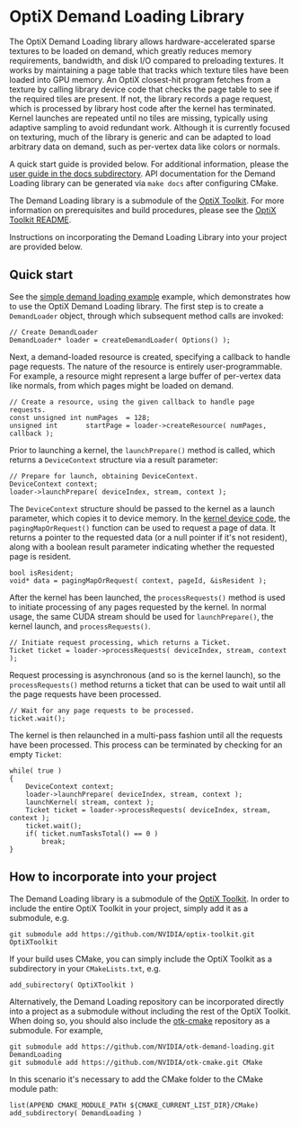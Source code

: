 # OptiX Demand Loading Library

The OptiX Demand Loading library allows hardware-accelerated sparse textures to be loaded on demand,
which greatly reduces memory requirements, bandwidth, and disk I/O compared to preloading
textures. It works by maintaining a page table that tracks which texture tiles have been loaded into
GPU memory. An OptiX closest-hit program fetches from a texture by calling library device code that
checks the page table to see if the required tiles are present. If not, the library records a page
request, which is processed by library host code after the kernel has terminated. Kernel launches
are repeated until no tiles are missing, typically using adaptive sampling to avoid redundant
work. Although it is currently focused on texturing, much of the library is generic and can be
adapted to load arbitrary data on demand, such as per-vertex data like colors or normals.

A quick start guide is provided below.  For additional information, please the [user guide in the docs subdirectory](docs/README.md).
API documentation for the Demand Loading library can be generated via `make docs` after configuring CMake.

The Demand Loading library is a submodule of the [OptiX Toolkit](https://github.com/NVIDIA/optix-toolkit).
For more information on prerequisites and build procedures, please see the 
[OptiX Toolkit README](https://github.com/NVIDIA/optix-toolkit/blob/master/README.md).

Instructions on incorporating the Demand Loading Library into your project are provided below.

## Quick start

See the [simple demand loading example](../examples/DemandLoading/Simple/simple.cpp)
example, which demonstrates how to use the OptiX Demand Loading library.  The first step is to
create a `DemandLoader` object, through which subsequent method calls are invoked:
```
// Create DemandLoader
DemandLoader* loader = createDemandLoader( Options() );
```
Next, a demand-loaded resource is created, specifying a callback to handle page requests.  The
nature of the resource is entirely user-programmable.  For example, a resource might represent a
large buffer of per-vertex data like normals, from which pages might be loaded on demand.
```
// Create a resource, using the given callback to handle page requests.
const unsigned int numPages  = 128;
unsigned int       startPage = loader->createResource( numPages, callback );
```
Prior to launching a kernel, the `launchPrepare()` method is called, which returns a `DeviceContext` structure via a result parameter:
```
// Prepare for launch, obtaining DeviceContext.
DeviceContext context;
loader->launchPrepare( deviceIndex, stream, context );
```
The `DeviceContext` structure should be passed to the kernel as a launch parameter, which copies it
to device memory.  In the [kernel device code](../examples/optixDemandLoadSimple/PageRequester.cu), the
`pagingMapOrRequest()` function can be used to request a page of data.  It returns a pointer to the
requested data (or a null pointer if it's not resident), along with a boolean result parameter
indicating whether the requested page is resident.
```
bool isResident;
void* data = pagingMapOrRequest( context, pageId, &isResident );
```
After the kernel has been launched, the `processRequests()` method is used to initiate processing of any pages requested by the
kernel.  In normal usage, the same CUDA stream should be used for `launchPrepare()`, the kernel launch, and `processRequests()`.
```
// Initiate request processing, which returns a Ticket.
Ticket ticket = loader->processRequests( deviceIndex, stream, context );
```
Request processing is asynchronous (and so is the kernel launch), so the `processRequests()` method returns a ticket
that can be used to wait until all the page requests have been processed.
```
// Wait for any page requests to be processed.
ticket.wait();
```
The kernel is then relaunched in a multi-pass fashion until all the requests have been processed.  This process can be terminated by
checking for an empty `Ticket`:
```
while( true )
{
    DeviceContext context;
    loader->launchPrepare( deviceIndex, stream, context );
    launchKernel( stream, context );
    Ticket ticket = loader->processRequests( deviceIndex, stream, context );
    ticket.wait();
    if( ticket.numTasksTotal() == 0 )
        break;
}
```
## How to incorporate into your project

The Demand Loading library is a submodule of the [OptiX Toolkit](https://github.com/NVIDIA/optix-toolkit).
In order to include the entire OptiX Toolkit in your project, simply add it as a submodule, e.g.
```
git submodule add https://github.com/NVIDIA/optix-toolkit.git OptiXToolkit
```
If your build uses CMake, you can simply include the OptiX Toolkit as a subdirectory in your
`CMakeLists.txt`, e.g.
```
add_subirectory( OptiXToolkit )
```

Alternatively, the Demand Loading repository can be incorporated directly into a project as a
submodule without including the rest of the OptiX Toolkit.  When doing so, you should also include
the [otk-cmake](https://github.com/NVIDIA/otk-cmake) repository as a submodule.  For example,
```
git submodule add https://github.com/NVIDIA/otk-demand-loading.git DemandLoading
git submodule add https://github.com/NVIDIA/otk-cmake.git CMake
```
In this scenario it's necessary to add the CMake folder to the CMake module path:
```
list(APPEND CMAKE_MODULE_PATH ${CMAKE_CURRENT_LIST_DIR}/CMake)
add_subdirectory( DemandLoading )
```
